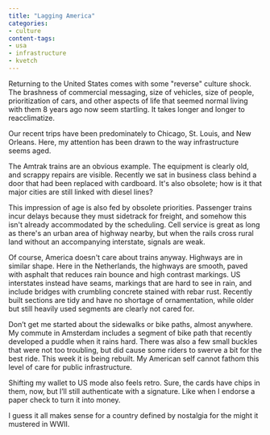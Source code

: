 ```yaml
---
title: "Lagging America"
categories:
- culture
content-tags:
- usa
- infrastructure
- kvetch
---
```


Returning to the United States comes with some "reverse" culture shock. The brashness of commercial messaging, size of vehicles, size of people, prioritization of cars, and other aspects of life that seemed normal living with them 8 years ago now seem startling. It takes longer and longer to reacclimatize.

Our recent trips have been predominately to Chicago, St. Louis, and New Orleans. Here, my attention has been drawn to the way infrastructure seems aged.

The Amtrak trains are an obvious example. The equipment is clearly old, and scrappy repairs are visible. Recently we sat in business class behind a door that had been replaced with cardboard. It's also obsolete; how is it that major cities are still linked with diesel lines?

This impression of age is also fed by obsolete priorities. Passenger trains incur delays because they must sidetrack for freight, and somehow this isn't already accommodated by the scheduling. Cell service is great as long as there's an urban area of highway nearby, but when the rails cross rural land without an accompanying interstate, signals are weak.

Of course, America doesn't care about trains anyway. Highways are in similar shape. Here in the Netherlands, the highways are smooth, paved with asphalt that reduces rain bounce and high contrast markings. US interstates instead have seams, markings that are hard to see in rain, and include bridges with crumbling concrete stained with rebar rust. Recently built sections are tidy and have no shortage of ornamentation, while older but still heavily used segments are clearly not cared for.

Don’t get me started about the sidewalks or bike paths, almost anywhere. My commute in Amsterdam includes a segment of bike path that recently developed a puddle when it rains hard. There was also a few small buckles that were not too troubling, but did cause some riders to swerve a bit for the best ride. This week it is being rebuilt. My American self cannot fathom this level of care for public infrastructure.

Shifting my wallet to US mode also feels retro. Sure, the cards have chips in them, now, but I’ll still authenticate with a signature. Like when I endorse a paper check to turn it into money.

I guess it all makes sense for a country defined by nostalgia for the might it mustered in WWII.

